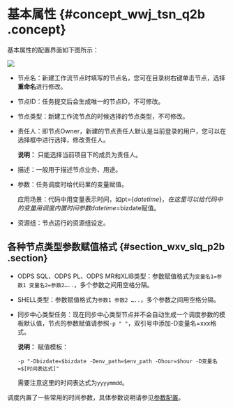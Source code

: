 # 基本属性 {#concept_wwj_tsn_q2b .concept}

基本属性的配置界面如下图所示：

![](http://static-aliyun-doc.oss-cn-hangzhou.aliyuncs.com/assets/img/16329/15367343348197_zh-CN.png)

-   节点名：新建工作流节点时填写的节点名，您可在目录树右键单击节点，选择**重命名**进行修改。
-   节点ID：任务提交后会生成唯一的节点ID，不可修改。
-   节点类型：新建工作流节点的时候选择的节点类型，不可修改。
-   责任人：即节点Owner，新建的节点责任人默认是当前登录的用户，您可以在选择框中进行选择，修改责任人。

    **说明：** 只能选择当前项目下的成员为责任人。

-   描述：一般用于描述节点业务、用途。
-   参数：任务调度时给代码里的变量赋值。

    应用场景：代码中用变量表示时间，如pt=$\{datetime\}，在这里可以给代码中的变量用调度内置时间参数datetime=$bizdate赋值。

-   资源组：节点运行的资源组设定。

## 各种节点类型参数赋值格式 {#section_wxv_slq_p2b .section}

-   ODPS SQL、ODPS PL、ODPS MR和XLIB类型：参数赋值格式为`变量名1=参数1 变量名2=参数2…..`，多个参数之间用空格分隔。
-   SHELL类型：参数赋值格式为`参数1 参数2 …..`，多个参数之间用空格分隔。
-   同步中心类型任务：现在同步中心类型节点并不会自动生成一个调度参数的模板默认值，节点的参数赋值请参照`-p " "`，双引号中添加-D变量名=xxx格式。

    **说明：** 赋值模板：

    ```
    -p "-Dbizdate=$bizdate -Denv_path=$env_path -Dhour=$hour -D变量名=$[时间表达式]"
    ```

    需要注意这里的时间表达式为`yyyymmdd`。


调度内置了一些常用的时间参数，具体参数说明请参见[参数配置](intl.zh-CN/使用指南/数据开发/调度配置/参数配置.md#)。

